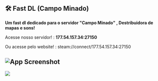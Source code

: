 ## 🛠 Fast DL (Campo Minado)

**Um fast dl dedicado para o servidor "Campo Minado" , Destribuidora de mapas e sons!**

Acesse nosso servidor! : **177.54.157.34:27150**

Ou acesse pelo website! : steam://connect/177.54.157.34:27150

## ![App Screenshot](https://i.ibb.co/0GXT25t/Screenshot-2024-04-20-23-40-22.png)

[![](https://dcbadge.vercel.app/api/server/JWYzdsSa7Q)](https://discord.gg/JWYzdsSa7Q)
